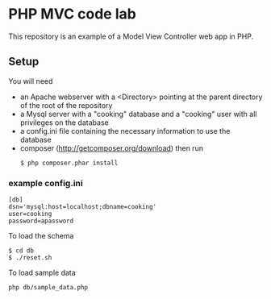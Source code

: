 # PHP MVC code lab

This repository is an example of a Model View Controller web app in PHP.

## Setup

You will need 
* an Apache webserver with a \<Directory\> pointing at the parent directory of the root of the repository
* a Mysql server with a "cooking" database and a "cooking" user with all privileges on the database
* a config.ini file containing the necessary information to use the database
* composer (http://getcomposer.org/download) then run
  ```
  $ php composer.phar install
  ```

### example config.ini

```
[db]
dsn='mysql:host=localhost;dbname=cooking'
user=cooking
password=apassword

```

To load the schema
```
$ cd db
$ ./reset.sh
```

To load sample data
```
php db/sample_data.php
```
